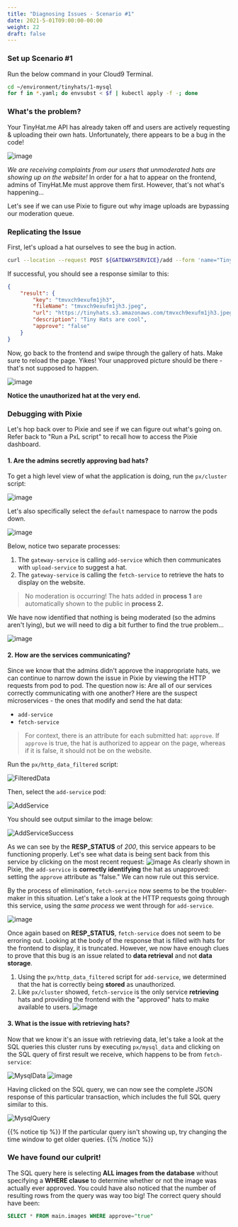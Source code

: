 ```yaml
---
title: "Diagnosing Issues - Scenario #1"
date: 2021-5-01T09:00:00-00:00
weight: 22
draft: false
---
```


### Set up Scenario #1
Run the below command in your Cloud9 Terminal.
```bash
cd ~/environment/tinyhats/1-mysql
for f in *.yaml; do envsubst < $f | kubectl apply -f -; done
```

### What's the problem?
Your TinyHat.me API has already taken off and users are actively requesting & uploading their own hats.  Unfortunately, there appears to be a bug in the code!

![image](/images/pixie/1-tweet.png)

*We are receiving complaints from our users that unmoderated hats are showing up on the website!* In order for a hat to appear on the frontend, admins of TinyHat.Me must approve them first. However, that's not what's happening...

Let's see if we can use Pixie to figure out why image uploads are bypassing our moderation queue.

### Replicating the Issue
First, let's upload a hat ourselves to see the bug in action.  

```bash
curl --location --request POST ${GATEWAYSERVICE}/add --form 'name="Tiny Hats are cool"' --form 'image=@"/home/ec2-user/environment/tinyhats/badhat.png"'
```

If successful, you should see a response similar to this:

```json
{
    "result": {
        "key": "tmvxch9exufm1jh3",
        "fileName": "tmvxch9exufm1jh3.jpeg",
        "url": "https://tinyhats.s3.amazonaws.com/tmvxch9exufm1jh3.jpeg",
        "description": "Tiny Hats are cool",
        "approve": "false"
    }
}
```

Now, go back to the frontend and swipe through the gallery of hats. Make sure to reload the page. Yikes! Your unapproved picture should be there - that's not supposed to happen.

![image](/images/pixie/1-badhat.gif)

**Notice the unauthorized hat at the very end.**


### Debugging with Pixie
Let's hop back over to Pixie and see if we can figure out what's going on. Refer back to "Run a PxL script" to recall how to access the Pixie dashboard.
#### 1. Are the admins secretly approving bad hats?
To get a high level view of what the application is doing, run the `px/cluster` script:

![image](/images/pixie/1-cluster.png)

Let's also specifically select the `default` namespace to narrow the pods down.

![image](/images/pixie/1-cluster-2.png)

Below, notice two separate processes:
1. The `gateway-service` is calling `add-service` which then communicates with `upload-service` to suggest a hat.
2. The `gateway-service` is calling the `fetch-service` to retrieve the hats to display on the website.

> No moderation is occurring! The hats added in **process 1** are automatically shown to the public in **process 2.** 

We have now identified that nothing is being moderated (so the admins aren't lying), but we will need to dig a bit further to find the true problem...

![image](/images/pixie/1-service.png)

#### 2. How are the services communicating?

Since we know that the admins didn't approve the inappropriate hats, we can continue to narrow down the issue in Pixie by viewing the HTTP requests from pod to pod. The question now is: Are all of our services correctly communicating with one another? Here are the suspect microservices - the ones that modify and send the hat data:
* `add-service`
* `fetch-service`

> For context, there is an attribute for each submitted hat: `approve`. If `approve` is true, the hat is authorized to appear on the page, whereas if it is false, it should not be on the website.

Run the `px/http_data_filtered` script:

![FilteredData](/images/pixie/http_data.png)

Then, select the `add-service` pod:

![AddService](/images/pixie/add-service.png)

You should see output similar to the image below:

![AddServiceSuccess](/images/pixie/add-service-success.png)

As we can see by the **RESP_STATUS** of *200*, this service appears to be functioning properly. Let's see what data is being sent back from this service by clicking on the most recent request:
![image](/images/pixie/1-http-data.png)
As clearly shown in Pixie, the `add-service` is **correctly identifying** the hat as unapproved: setting the `approve` attribute as "false." We can now rule out this service.


By the process of elimination, `fetch-service` now seems to be the troubler-maker in this situation. Let's take a look at the HTTP requests going through this service, using the *same process* we went through for `add-service`.

![image](/images/pixie/1-http-data-2.png)

Once again based on **RESP_STATUS**, `fetch-service` does not seem to be erroring out. Looking at the body of the response that is filled with hats for the frontend to display, it is truncated. However, we now have enough clues to prove that this bug is an issue related to **data retrieval** and not **data storage**. 
1. Using the `px/http_data_filtered` script for `add-service`, we determined that the hat is correctly being **stored** as unauthorized.
2. Like `px/cluster` showed, `fetch-service` is the only service **retrieving** hats and providing the frontend with the "approved" hats to make available to users.
![image](/images/pixie/1-service-2.png)

#### 3. What is the issue with retrieving hats? 
Now that we know it's an issue with retrieving data, let's take a look at the SQL queries this cluster runs by executing `px/mysql_data` and clicking on the SQL query of first result we receive, which happens to be from `fetch-service`:

![MysqlData](/images/pixie/mysql_data.png)
![image](/images/pixie/mysql_data-2.png) 

Having clicked on the SQL query, we can now see the complete JSON response of this particular transaction, which includes the full SQL query similar to this. 

![MysqlQuery](/images/pixie/sql_query.png)

{{% notice tip %}}
If the particular query isn't showing up, try changing the time window to get older queries. 
{{% /notice %}}

### We have found our culprit!
The SQL query here is selecting **ALL images from the database** without specifying a **WHERE clause** to determine whether or not the image was actually ever approved. You could have also noticed that the number of resulting rows from the query was way too big! The correct query should have been:

```sql
SELECT * FROM main.images WHERE approve="true"
```